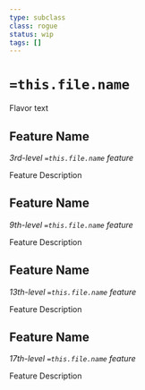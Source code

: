 ```yaml
---
type: subclass 
class: rogue
status: wip
tags: []
---
```


# `=this.file.name`

Flavor text

## Feature Name
*3rd-level `=this.file.name` feature*

Feature Description

## Feature Name
*9th-level `=this.file.name` feature*

Feature Description

## Feature Name
*13th-level `=this.file.name` feature*

Feature Description

## Feature Name
*17th-level `=this.file.name` feature*

Feature Description

